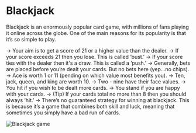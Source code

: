# Blackjack
Blackjack is an enormously popular card game, with millions of fans playing it online across the globe. One of the main reasons for its popularity is that it’s so simple to play. 

-> Your aim is to get a score of 21 or a higher value than the dealer.
-> If your score exceeds 21 then you lose. This is called ‘bust.’
-> If your score ties with the dealer then it's a draw. This is called a ‘push.’
-> Generally, bets are placed before you’re dealt your cards. But no bets here (yep...no chips).
-> Ace is worth 1 or 11 (pending on which value most benefits you).
-> Ten, jack, queen, and king are worth 10.
-> Two - nine have their face values.
-> You hit if you wish to be dealt more cards.
-> You stand if you are happy with your cards.
-> (Tip) If your cards total no more than 8 then you should always ‘hit.’
-> There’s no guaranteed strategy for winning at blackjack. This is because it’s a game that combines both skill and luck, meaning that sometimes you simply have a bad run of cards.


![Blackjack game](https://i.ytimg.com/vi/DCMA4olYm1c/maxresdefault.jpg)
